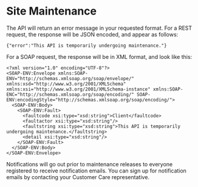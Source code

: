 # Site Maintenance

 

The API will return an error message in your requested format. For a REST request, the response will be JSON encoded, and appear as follows:

```
{"error":"This API is temporarily undergoing maintenance."}
```

For a SOAP request, the response will be in XML format, and look like this:

```
<?xml version="1.0" encoding="UTF-8"?>
<SOAP-ENV:Envelope xmlns:SOAP-ENV="http://schemas.xmlsoap.org/soap/envelope/" xmlns:xsd="http://www.w3.org/2001/XMLSchema" xmlns:xsi="http://www.w3.org/2001/XMLSchema-instance" xmlns:SOAP-ENC="http://schemas.xmlsoap.org/soap/encoding/" SOAP-ENV:encodingStyle="http://schemas.xmlsoap.org/soap/encoding/">
  <SOAP-ENV:Body>
    <SOAP-ENV:Fault>
      <faultcode xsi:type="xsd:string">Client</faultcode>
      <faultactor xsi:type="xsd:string"/>
      <faultstring xsi:type="xsd:string">This API is temporarily undergoing maintenance.</faultstring>
      <detail xsi:type="xsd:string"/>
    </SOAP-ENV:Fault>
  </SOAP-ENV:Body>
</SOAP-ENV:Envelope>

```

Notifications will go out prior to maintenance releases to everyone registered to receive notification emails. You can sign up for notification emails by contacting your Customer Care representative.

